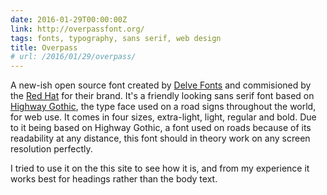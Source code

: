 ```yaml
---
date: 2016-01-29T00:00:00Z
link: http://overpassfont.org/
tags: fonts, typography, sans serif, web design
title: Overpass
# url: /2016/01/29/overpass/
---
```


A new-ish open source font created by [Delve Fonts](http://www.delvefonts.com/) and commisioned by the [Red Hat](http://www.redhat.com/) for their brand. It's a friendly looking sans serif font based on [Highway Gothic](https://en.wikipedia.org/wiki/Highway_Gothic), the type face used on a road signs throughout the world, for web use. It comes in four sizes, extra-light, light, regular and bold. Due to it being based on Highway Gothic, a font used on roads because of its readability at any distance, this font should in theory work on any screen resolution perfectly.

I tried to use it on the this site to see how it is, and from my experience it works best for headings rather than the body text.